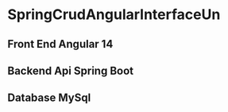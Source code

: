 # SpringCrudAngularInterfaceUn

## Front End Angular 14

## Backend Api Spring Boot

## Database MySql
